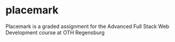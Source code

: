 # placemark
Placemark is a graded assignment for the Advanced Full Stack Web Development course at OTH Regensburg 
